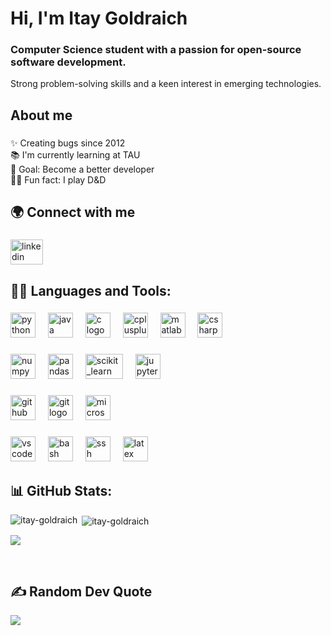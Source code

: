 # Hi, I'm Itay Goldraich

### Computer Science student with a passion for open-source software development.
Strong problem-solving skills and a keen interest in emerging technologies.

## About me

###

✨ Creating bugs since 2012 </br>
📚 I'm currently learning at TAU   </br>
🎯 Goal: Become a better developer  </br>
🧙‍♂️ Fun fact: I play D&D </br>

###

## 🌍 Connect with me

###

<div align="left">
  <a href="https://linkedin.com/in/itay-goldraich" target="_blank">
    <img src="https://raw.githubusercontent.com/maurodesouza/profile-readme-generator/master/src/assets/icons/social/linkedin/default.svg" width="52" height="40" alt="linkedin logo"  />
  </a>
</div>

###

## 👨‍💻 Languages and Tools:

###

<div align="left">
  <img src="https://cdn.jsdelivr.net/gh/devicons/devicon/icons/python/python-original.svg" height="40" alt="python logo"  />
  <img width="12" />
  <img src="https://cdn.jsdelivr.net/gh/devicons/devicon/icons/java/java-original.svg" height="40" alt="java logo"  />
  <img width="12" />
  <img src="https://cdn.jsdelivr.net/gh/devicons/devicon/icons/c/c-original.svg" height="40" alt="c logo"  />
  <img width="12" />
  <img src="https://cdn.jsdelivr.net/gh/devicons/devicon/icons/cplusplus/cplusplus-original.svg" height="40" alt="cplusplus logo"  />
  <img width="12" />
  <img src="https://cdn.jsdelivr.net/gh/devicons/devicon/icons/matlab/matlab-original.svg" height="40" alt="matlab logo"  />
  <img width="12" />
  <img src="https://cdn.jsdelivr.net/gh/devicons/devicon/icons/csharp/csharp-original.svg" height="40" alt="csharp logo"  />
</div>

###

<div align="left">
  <img src="https://cdn.jsdelivr.net/gh/devicons/devicon/icons/numpy/numpy-original.svg" height="40" alt="numpy logo"  />
  <img width="12" />
  <img src="https://cdn.jsdelivr.net/gh/devicons/devicon/icons/pandas/pandas-original-wordmark.svg" height="40" alt="pandas logo"  />
  <img width="12" />
  <img src="https://upload.wikimedia.org/wikipedia/commons/0/05/Scikit_learn_logo_small.svg"  width="60" height="40" alt="scikit_learn logo"  />
  <img width="12" />
  <img src="https://cdn.jsdelivr.net/gh/devicons/devicon/icons/jupyter/jupyter-original-wordmark.svg" height="40" alt="jupyter logo"  />
</div>

###

<div align="left">
  <img src="https://cdn.jsdelivr.net/gh/devicons/devicon/icons/github/github-original.svg" height="40" alt="github logo"  />
  <img width="12" />
  <img src="https://cdn.jsdelivr.net/gh/devicons/devicon/icons/git/git-original.svg" height="40"  alt="git logo"  />
  <img width="12" />
  <img src="https://cdn.jsdelivr.net/gh/devicons/devicon/icons/microsoftsqlserver/microsoftsqlserver-plain.svg" height="40" alt="microsoftsqlserver logo"  />
</div>

###

<div align="left">
  <img src="https://cdn.jsdelivr.net/gh/devicons/devicon/icons/vscode/vscode-original.svg" height="40" alt="vscode logo"  />
  <img width="12" />
  <img src="https://cdn.jsdelivr.net/gh/devicons/devicon/icons/bash/bash-original.svg" height="40" alt="bash logo"  />
  <img width="12" />
  <img src="https://cdn.jsdelivr.net/gh/devicons/devicon/icons/ssh/ssh-original.svg" height="40" alt="ssh logo"  />
  <img width="12" />
  <img src="https://cdn.jsdelivr.net/gh/devicons/devicon/icons/latex/latex-original.svg" height="40" alt="latex logo"  />
</div>

###

## 📊 GitHub Stats:

<p><img align="left" src="https://github-readme-stats-itay-goldraichs-projects.vercel.app/api/top-langs?username=itay-goldraich&show_icons=true&locale=en&layout=compact&rank_icon=github" alt="itay-goldraich" /> </p>
<p>&nbsp;<img align="center" src="https://github-readme-stats-itay-goldraichs-projects.vercel.app/api/?username=itay-goldraich&show_icons=true&locale=en&rank_icon=github" alt="itay-goldraich" /></p>
<p><img align="center" src="https://github-contributor-stats.vercel.app/api?username=itay-goldraich&theme=flat&combine_all_yearly_contributions=true&hide_contributor_rank=false&limit=5" /></p>
</br>

###

## ✍️ Random Dev Quote
![](https://quotes-github-readme.vercel.app/api?type=horizontal&theme=light)









